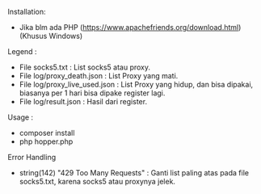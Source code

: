 Installation:

- Jika blm ada PHP (<https://www.apachefriends.org/download.html>) (Khusus Windows)

Legend :

- File socks5.txt : List socks5 atau proxy.
- File log/proxy_death.json : List Proxy yang mati.
- File log/proxy_live_used.json : List Proxy yang hidup, dan bisa dipakai, biasanya per 1 hari bisa dipake register lagi.
- File log/result.json : Hasil dari register.

Usage :

- composer install
- php hopper.php
  
Error Handling

- string(142) "<!doctype html><meta charset="utf-8"><meta name=viewport content="width=device-width, initial-scale=1"><title>429</title>429 Too Many Requests" : Ganti list paling atas pada file socks5.txt, karena socks5 atau proxynya jelek.
